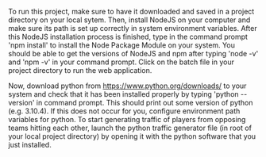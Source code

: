 To run this project, make sure to have it downloaded and saved in a project directory on your local sytem. Then, install NodeJS on your computer and make sure its path is set up correctly in system environment variables. After this NodeJS installation process is finished, type in the command prompt 'npm install' to install the Node Package Module on your system. You should be able to get the versions of NodeJS and npm after typing 'node -v' and 'npm -v' in your command prompt. Click on the batch file in your project directory to run the web application. 

Now, download python from https://www.python.org/downloads/ to your system and check that it has been installed properly by typing 'python --version' in command prompt.
This should print out some version of python (e.g. 3.10.4). If this does not occur for you, configure environment path variables for python. 
To start generating traffic of players from opposing teams hitting each other, launch the python traffic generator file (in root of your local project directory) by opening it with the python software that you just installed.
